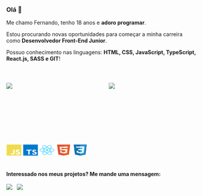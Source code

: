 <h3>Olá 👋 </h3>

<p>Me chamo Fernando, tenho 18 anos e <strong>adoro programar</strong>.</p>

<p>Estou procurando novas oportunidades para começar a minha carreira como <strong>Desenvolvedor Front-End Junior</strong>.</p>
<p>Possuo conhecimento nas linguagens: <strong>HTML, CSS, JavaScript, TypeScript, React.js, SASS e GIT</strong>!</p>
<h1></h1>
<br>
<div align="center">
    <img width="46%" align="left" src="https://github-readme-stats.vercel.app/api/top-langs/?username=Petri-Hub&layout=compact&langs_count=7&theme=dark&"/>
    <img width="46%" align="right" src="https://github-readme-stats.vercel.app/api?username=Petri-Hub&show_icons=true&theme=dark&include_all_commits=true&count_private=true"/>
</div>

<br><br><br><br><br><br><br><br>

<div>
  <img align="center" alt="JavaScript Icon" height="30" width="40" src="https://raw.githubusercontent.com/devicons/devicon/master/icons/javascript/javascript-plain.svg">
  <img align="center" alt="TypeScript Icon" height="30" width="40" src="https://raw.githubusercontent.com/devicons/devicon/master/icons/typescript/typescript-plain.svg">
  <img align="center" alt="React Icon" height="30" width="40" src="https://raw.githubusercontent.com/devicons/devicon/master/icons/react/react-original.svg">
  <img align="center" alt="HTML Icon" height="30" width="40" src="https://raw.githubusercontent.com/devicons/devicon/master/icons/html5/html5-original.svg">
  <img align="center" alt="CSS Icon" height="30" width="40" src="https://raw.githubusercontent.com/devicons/devicon/master/icons/css3/css3-original.svg">
  <h1></h1>
</div>

<div align="left">
  <h4>Interessado nos meus projetos? Me mande uma mensagem:</h4>
  <a href="https://www.linkedin.com/in/fernando-petri/"><img src="https://img.shields.io/badge/LinkedIn-0077B5?style=for-the-badge&logo=linkedin&logoColor=white"/></a>
  <span>&nbsp</span>
  <a href="mailto:fernando.petri01@gmail.com"><img src="https://img.shields.io/badge/Gmail-D14836?style=for-the-badge&logo=gmail&logoColor=white"/></a>
</div>
